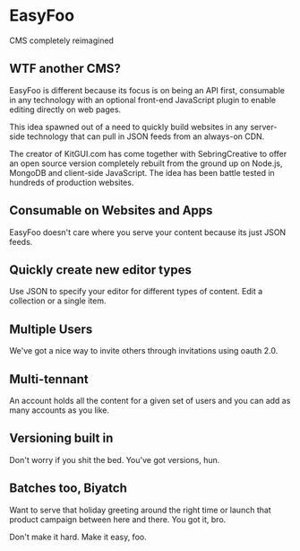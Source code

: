 # EasyFoo

CMS completely reimagined

## WTF another CMS?
EasyFoo is different because its focus is on being an API first, consumable in any technology with an optional front-end JavaScript plugin to enable editing directly on web pages.

This idea spawned out of a need to quickly build websites in any server-side technology that can pull in JSON feeds from an always-on CDN.

The creator of KitGUI.com has come together with SebringCreative to offer an open source version completely rebuilt from the ground up on Node.js, MongoDB and client-side JavaScript. The idea has been battle tested in hundreds of production websites. 

## Consumable on Websites and Apps

EasyFoo doesn't care where you serve your content because its just JSON feeds.

## Quickly create new editor types

Use JSON to specify your editor for different types of content. Edit a collection or a single item.

## Multiple Users

We've got a nice way to invite others through invitations using oauth 2.0.

## Multi-tennant

An account holds all the content for a given set of users and you can add as many accounts as you like.

## Versioning built in

Don't worry if you shit the bed. You've got versions, hun.

## Batches too, Biyatch

Want to serve that holiday greeting around the right time or launch that product campaign between here and there. You got it, bro.

Don't make it hard. Make it easy, foo.
